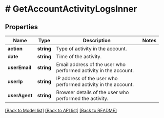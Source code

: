 # # GetAccountActivityLogsInner

## Properties

Name | Type | Description | Notes
------------ | ------------- | ------------- | -------------
**action** | **string** | Type of activity in the account. |
**date** | **string** | Time of the activity. |
**userEmail** | **string** | Email address of the user who performed activity in the account. |
**userIp** | **string** | IP address of the user who performed activity in the account. |
**userAgent** | **string** | Browser details of the user who performed the activity. |

[[Back to Model list]](../../README.md#models) [[Back to API list]](../../README.md#endpoints) [[Back to README]](../../README.md)
